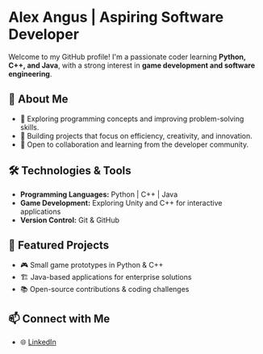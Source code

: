 # Alex Angus | Aspiring Software Developer  
Welcome to my GitHub profile! I'm a passionate coder learning **Python, C++, and Java**, with a strong interest in **game development and software engineering**.

## 🚀 About Me  
- 🔹 Exploring programming concepts and improving problem-solving skills.  
- 🔹 Building projects that focus on efficiency, creativity, and innovation.  
- 🔹 Open to collaboration and learning from the developer community.  

## 🛠️ Technologies & Tools  
- **Programming Languages:** Python | C++ | Java  
- **Game Development:** Exploring Unity and C++ for interactive applications  
- **Version Control:** Git & GitHub  

## 📌 Featured Projects  
- 🎮 Small game prototypes in Python & C++  
- 🏗️ Java-based applications for enterprise solutions  
- 📚 Open-source contributions & coding challenges  

## 📫 Connect with Me  
- 🌐 [LinkedIn](https://linkedin.com/in/alex-dev-angus)  

<!--
**AlexDevAngus/AlexDevAngus** is a ✨ _special_ ✨ repository because its `README.md` (this file) appears on your GitHub profile.

Here are some ideas to get you started:

- 🔭 I’m currently working on ...
- 🌱 I’m currently learning ...
- 👯 I’m looking to collaborate on ...
- 🤔 I’m looking for help with ...
- 💬 Ask me about ...
- 📫 How to reach me: ...
- 😄 Pronouns: ...
- ⚡ Fun fact: ...
-->
